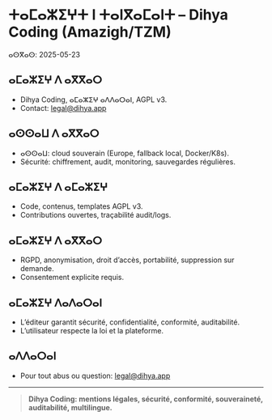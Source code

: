 # ⵜⴰⵎⴰⵣⵉⵖⵜ ⵏ ⵜⴰⵏⴳⴰⵎⴰⵏⵜ – Dihya Coding (Amazigh/TZM)

ⴰⵙⴳⴰⵙ: 2025-05-23

## ⴰⵎⴰⵣⵉⵖ ⴷ ⴰⴳⴳⴰⵔ
- Dihya Coding, ⴰⵎⴰⵣⵉⵖ ⴰⴷⴷⴰⵔⴰⵏ, AGPL v3.
- Contact: legal@dihya.app

## ⴰⵙⵙⴰⵡ ⴷ ⴰⴳⴳⴰⵔ
- ⴰⵙⵙⴰⵡ: cloud souverain (Europe, fallback local, Docker/K8s).
- Sécurité: chiffrement, audit, monitoring, sauvegardes régulières.

## ⴰⵎⴰⵣⵉⵖ ⴷ ⴰⵎⴰⵣⵉⵖ
- Code, contenus, templates AGPL v3.
- Contributions ouvertes, traçabilité audit/logs.

## ⴰⵎⴰⵣⵉⵖ ⴷ ⴰⴳⴳⴰⵔ
- RGPD, anonymisation, droit d’accès, portabilité, suppression sur demande.
- Consentement explicite requis.

## ⴰⵎⴰⵣⵉⵖ ⴷⴰⴷⴰⵔⴰⵏ
- L’éditeur garantit sécurité, confidentialité, conformité, auditabilité.
- L’utilisateur respecte la loi et la plateforme.

## ⴰⴷⴷⴰⵔⴰⵏ
- Pour tout abus ou question: legal@dihya.app

---

> **Dihya Coding: mentions légales, sécurité, conformité, souveraineté, auditabilité, multilingue.**
